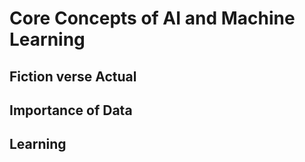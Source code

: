 # Core Concepts of AI and Machine Learning

## Fiction verse Actual

## Importance of Data

## Learning  
